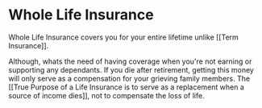 # Whole Life Insurance

Whole Life Insurance covers you for your entire lifetime unlike [[Term Insurance]].

Although, whats the need of having coverage when you're not earning or supporting any dependants. If you die after retirement, getting this money will only serve as a compensation for your grieving family members. The [[True Purpose of a Life Insurance is to serve as a replacement when a source of income dies]], not to compensate the loss of life.

